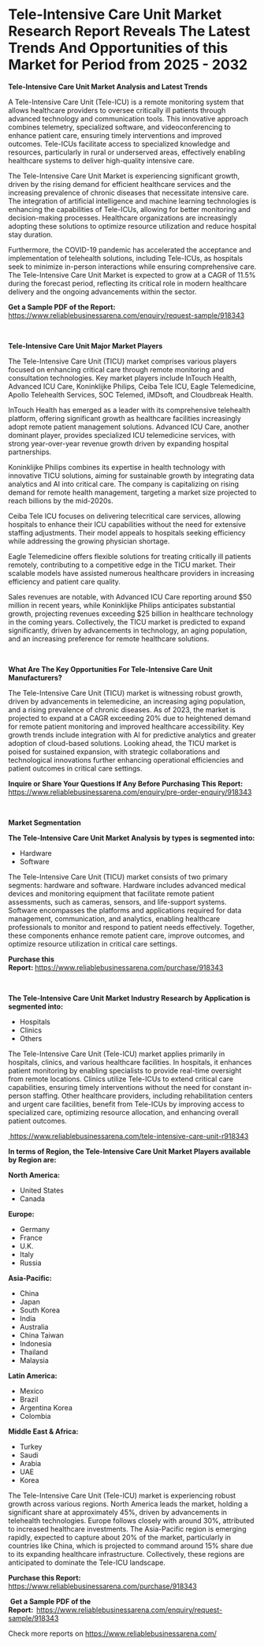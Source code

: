 <p><h1>Tele-Intensive Care Unit Market Research Report Reveals The Latest Trends And Opportunities of this Market for Period from 2025 - 2032</h1></p><p><strong>Tele-Intensive Care Unit Market Analysis and Latest Trends</strong></p>
<p><p>A Tele-Intensive Care Unit (Tele-ICU) is a remote monitoring system that allows healthcare providers to oversee critically ill patients through advanced technology and communication tools. This innovative approach combines telemetry, specialized software, and videoconferencing to enhance patient care, ensuring timely interventions and improved outcomes. Tele-ICUs facilitate access to specialized knowledge and resources, particularly in rural or underserved areas, effectively enabling healthcare systems to deliver high-quality intensive care.</p><p>The Tele-Intensive Care Unit Market is experiencing significant growth, driven by the rising demand for efficient healthcare services and the increasing prevalence of chronic diseases that necessitate intensive care. The integration of artificial intelligence and machine learning technologies is enhancing the capabilities of Tele-ICUs, allowing for better monitoring and decision-making processes. Healthcare organizations are increasingly adopting these solutions to optimize resource utilization and reduce hospital stay duration.</p><p>Furthermore, the COVID-19 pandemic has accelerated the acceptance and implementation of telehealth solutions, including Tele-ICUs, as hospitals seek to minimize in-person interactions while ensuring comprehensive care. The Tele-Intensive Care Unit Market is expected to grow at a CAGR of 11.5% during the forecast period, reflecting its critical role in modern healthcare delivery and the ongoing advancements within the sector.</p></p>
<p><strong>Get a Sample PDF of the Report:&nbsp;</strong> <a href="https://www.reliablebusinessarena.com/enquiry/request-sample/918343?utm_campaign=2625&utm_medium=2&utm_source=Github&utm_content=ia&utm_term=03032025&utm_id=tele-intensive-care-unit">https://www.reliablebusinessarena.com/enquiry/request-sample/918343</a></p>
<p>&nbsp;</p>
<p><strong>Tele-Intensive Care Unit Major Market Players</strong></p>
<p><p>The Tele-Intensive Care Unit (TICU) market comprises various players focused on enhancing critical care through remote monitoring and consultation technologies. Key market players include InTouch Health, Advanced ICU Care, Koninklijke Philips, Ceiba Tele ICU, Eagle Telemedicine, Apollo Telehealth Services, SOC Telemed, iMDsoft, and Cloudbreak Health.</p><p>InTouch Health has emerged as a leader with its comprehensive telehealth platform, offering significant growth as healthcare facilities increasingly adopt remote patient management solutions. Advanced ICU Care, another dominant player, provides specialized ICU telemedicine services, with strong year-over-year revenue growth driven by expanding hospital partnerships.</p><p>Koninklijke Philips combines its expertise in health technology with innovative TICU solutions, aiming for sustainable growth by integrating data analytics and AI into critical care. The company is capitalizing on rising demand for remote health management, targeting a market size projected to reach billions by the mid-2020s.</p><p>Ceiba Tele ICU focuses on delivering telecritical care services, allowing hospitals to enhance their ICU capabilities without the need for extensive staffing adjustments. Their model appeals to hospitals seeking efficiency while addressing the growing physician shortage.</p><p>Eagle Telemedicine offers flexible solutions for treating critically ill patients remotely, contributing to a competitive edge in the TICU market. Their scalable models have assisted numerous healthcare providers in increasing efficiency and patient care quality.</p><p>Sales revenues are notable, with Advanced ICU Care reporting around $50 million in recent years, while Koninklijke Philips anticipates substantial growth, projecting revenues exceeding $25 billion in healthcare technology in the coming years. Collectively, the TICU market is predicted to expand significantly, driven by advancements in technology, an aging population, and an increasing preference for remote healthcare solutions.</p></p>
<p>&nbsp;</p>
<p><strong>What Are The Key Opportunities For Tele-Intensive Care Unit Manufacturers?</strong></p>
<p><p>The Tele-Intensive Care Unit (TICU) market is witnessing robust growth, driven by advancements in telemedicine, an increasing aging population, and a rising prevalence of chronic diseases. As of 2023, the market is projected to expand at a CAGR exceeding 20% due to heightened demand for remote patient monitoring and improved healthcare accessibility. Key growth trends include integration with AI for predictive analytics and greater adoption of cloud-based solutions. Looking ahead, the TICU market is poised for sustained expansion, with strategic collaborations and technological innovations further enhancing operational efficiencies and patient outcomes in critical care settings.</p></p>
<p><strong>Inquire or Share Your Questions If Any Before Purchasing This Report:</strong> <a href="https://www.reliablebusinessarena.com/enquiry/pre-order-enquiry/918343?utm_campaign=2625&utm_medium=2&utm_source=Github&utm_content=ia&utm_term=03032025&utm_id=tele-intensive-care-unit">https://www.reliablebusinessarena.com/enquiry/pre-order-enquiry/918343</a></p>
<p>&nbsp;</p>
<p><strong>Market Segmentation</strong></p>
<p><strong>The Tele-Intensive Care Unit Market Analysis by types is segmented into:</strong></p>
<p><ul><li>Hardware</li><li>Software</li></ul></p>
<p><p>The Tele-Intensive Care Unit (TICU) market consists of two primary segments: hardware and software. Hardware includes advanced medical devices and monitoring equipment that facilitate remote patient assessments, such as cameras, sensors, and life-support systems. Software encompasses the platforms and applications required for data management, communication, and analytics, enabling healthcare professionals to monitor and respond to patient needs effectively. Together, these components enhance remote patient care, improve outcomes, and optimize resource utilization in critical care settings.</p></p>
<p><strong>Purchase this Report:&nbsp;</strong><a href="https://www.reliablebusinessarena.com/purchase/918343?utm_campaign=2625&utm_medium=2&utm_source=Github&utm_content=ia&utm_term=03032025&utm_id=tele-intensive-care-unit">https://www.reliablebusinessarena.com/purchase/918343</a></p>
<p>&nbsp;</p>
<p><strong>The Tele-Intensive Care Unit Market Industry Research by Application is segmented into:</strong></p>
<p><ul><li>Hospitals</li><li>Clinics</li><li>Others</li></ul></p>
<p><p>The Tele-Intensive Care Unit (Tele-ICU) market applies primarily in hospitals, clinics, and various healthcare facilities. In hospitals, it enhances patient monitoring by enabling specialists to provide real-time oversight from remote locations. Clinics utilize Tele-ICUs to extend critical care capabilities, ensuring timely interventions without the need for constant in-person staffing. Other healthcare providers, including rehabilitation centers and urgent care facilities, benefit from Tele-ICUs by improving access to specialized care, optimizing resource allocation, and enhancing overall patient outcomes.</p></p>
<p><a href="https://www.reliablebusinessarena.com/tele-intensive-care-unit-r918343?utm_campaign=2625&utm_medium=2&utm_source=Github&utm_content=ia&utm_term=03032025&utm_id=tele-intensive-care-unit">&nbsp;https://www.reliablebusinessarena.com/tele-intensive-care-unit-r918343</a></p>
<p><strong>In terms of Region, the Tele-Intensive Care Unit Market Players available by Region are:</strong></p>
<p>
    <p> <strong> North America: </strong>
        <ul>
            <li>United States</li>
            <li>Canada</li>
        </ul>
        </p> 
    <p> <strong> Europe: </strong>
        <ul>
            <li>Germany</li>
            <li>France</li>
            <li>U.K.</li>
            <li>Italy</li>
            <li>Russia</li>
        </ul>
        </p> 
    <p> <strong> Asia-Pacific: </strong>
        <ul>
            <li>China</li>
            <li>Japan</li>
            <li>South Korea</li>
            <li>India</li>
            <li>Australia</li>
            <li>China Taiwan</li>
            <li>Indonesia</li>
            <li>Thailand</li>
            <li>Malaysia</li>
        </ul>
        </p> 
    <p> <strong> Latin America: </strong>
        <ul>
            <li>Mexico</li>
            <li>Brazil</li>
            <li>Argentina Korea</li>
            <li>Colombia</li>
        </ul>
        </p> 
    <p> <strong> Middle East & Africa: </strong>
        <ul>
            <li>Turkey</li>
            <li>Saudi</li>
            <li>Arabia</li>
            <li>UAE</li>
            <li>Korea</li>
        </ul>
    </p>
    </p>
<p><p>The Tele-Intensive Care Unit (Tele-ICU) market is experiencing robust growth across various regions. North America leads the market, holding a significant share at approximately 45%, driven by advancements in telehealth technologies. Europe follows closely with around 30%, attributed to increased healthcare investments. The Asia-Pacific region is emerging rapidly, expected to capture about 20% of the market, particularly in countries like China, which is projected to command around 15% share due to its expanding healthcare infrastructure. Collectively, these regions are anticipated to dominate the Tele-ICU landscape.</p></p>
<p><strong>Purchase this Report: </strong><a href="https://www.reliablebusinessarena.com/purchase/918343?utm_campaign=2625&utm_medium=2&utm_source=Github&utm_content=ia&utm_term=03032025&utm_id=tele-intensive-care-unit">https://www.reliablebusinessarena.com/purchase/918343</a></p>
<p>&nbsp;<strong>Get a Sample PDF of the Report:&nbsp;&nbsp;</strong><a href="https://www.reliablebusinessarena.com/enquiry/request-sample/918343?utm_campaign=2625&utm_medium=2&utm_source=Github&utm_content=ia&utm_term=03032025&utm_id=tele-intensive-care-unit">https://www.reliablebusinessarena.com/enquiry/request-sample/918343</a></p>
<p><strong></strong></p>
<p>Check more reports on <a href="https://www.reliablebusinessarena.com/?utm_campaign=2625&utm_medium=2&utm_source=Github&utm_content=ia&utm_term=03032025&utm_id=tele-intensive-care-unit">https://www.reliablebusinessarena.com/</a></p>